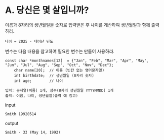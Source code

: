 # A. 당신은 몇 살입니까?
이름과 8자리의 생년월일을 숫자로 입력받은 후 나이를 계산하여 생년월일과 함께 출력하라.

```
나이 = 2025 - 태어난 년도
```

변수는 다음 내용을 참고하여 필요한 변수는 만들어 사용하라.
```
const char *monthnames[12]  = {"Jan", "Feb", "Mar", "Apr", "May", "Jun", "Jul", "Aug", "Sep", "Oct", "Nov", "Dec"};
    char name[20];  // 이름 (빈칸 없는 영어문자열)
    int birthdate;  // 생년월일 (8자리 숫자)
    int age;        // 나이
```

```
입력: 문자열(이름) 1개, 정수(8자리 생년월일 YYYYMMDD) 1개
출력: 이름, 나이, 생년월일(출력 예 참고)
```
input
```
Smith 19920514
```
output
```
Smith - 33 (May 14, 1992)
```